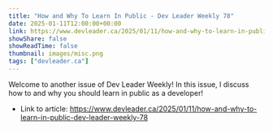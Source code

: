 ```yaml
---
title: "How and Why To Learn In Public - Dev Leader Weekly 78"
date: 2025-01-11T12:00:00+00:00
link: https://www.devleader.ca/2025/01/11/how-and-why-to-learn-in-public-dev-leader-weekly-78
showShare: false
showReadTime: false
thumbnail: images/misc.png
tags: ["devleader.ca"]
---
```

Welcome to another issue of Dev Leader Weekly! In this issue, I discuss how to and why you should learn in public as a developer!

- Link to article: https://www.devleader.ca/2025/01/11/how-and-why-to-learn-in-public-dev-leader-weekly-78